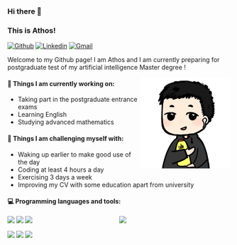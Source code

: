 ### Hi there 👋 
### This is Athos!

[![Github](https://img.shields.io/badge/-Github-000?style=flat&logo=Github&logoColor=white)](https://github.com/AthosDemo)
[![Linkedin](https://img.shields.io/badge/-LinkedIn-blue?style=flat&logo=Linkedin&logoColor=white)](https://www.linkedin.com/in/athos-zou-68bb5821b/)
[![Gmail](https://img.shields.io/badge/-Gmail-c14438?style=flat&logo=Gmail&logoColor=white)](mailto:athosnomore@gmail.com)

Welcome to my Github page! I am Athos and I am currently preparing for postgraduate test of my artificial intelligence Master degree !  

<img align="right" alt="img" src="https://github.com/AthosDemo/AthosDemo/blob/master/self-portrait.jpg" width="40%" height="auto" />


#### 🌱 Things I am currently working on: 

- Taking part in the postgraduate entrance exams 
- Learning English
- Studying advanced mathematics


#### :muscle: Things I am challenging myself with:

- Waking up earlier to make good use of the day
- Coding at least 4 hours a day
- Exercising 3 days a week
- Improving my CV with some education apart from university

#### :computer: Programming languages and tools: 
<p>
	<img width="50%" align="right" src="https://github-readme-stats.vercel.app/api?username=AthosDemo&hide_title=true&hide_border=true&locale=cn" />

<code><img width="10%" src="https://www.vectorlogo.zone/logos/java/java-ar21.svg"></code>
<code><img width="10%" src="https://www.vectorlogo.zone/logos/python/python-ar21.svg"></code>
<code><img width="8%" src="https://www.vectorlogo.zone/logos/git-scm/git-scm-ar21.svg"></code>
<br />

<code><img width="10%" src="https://www.vectorlogo.zone/logos/mysql/mysql-ar21.svg"></code>
<code><img width="10%" src="https://www.vectorlogo.zone/logos/vuejs/vuejs-ar21.svg"></code>
<code><img width="10%" src="https://www.vectorlogo.zone/logos/javascript/javascript-ar21.svg"></code>

</p>


